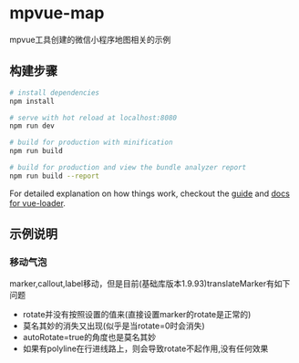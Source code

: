 # mpvue-map

mpvue工具创建的微信小程序地图相关的示例

## 构建步骤

``` bash
# install dependencies
npm install

# serve with hot reload at localhost:8080
npm run dev

# build for production with minification
npm run build

# build for production and view the bundle analyzer report
npm run build --report
```

For detailed explanation on how things work, checkout the [guide](http://vuejs-templates.github.io/webpack/) and [docs for vue-loader](http://vuejs.github.io/vue-loader).


## 示例说明

### 移动气泡
marker,callout,label移动，但是目前(基础库版本1.9.93)translateMarker有如下问题
- rotate并没有按照设置的值来(直接设置marker的rotate是正常的)
- 莫名其妙的消失又出现(似乎是当rotate=0时会消失)
- autoRotate=true的角度也是莫名其妙
- 如果有polyline在行进线路上，则会导致rotate不起作用,没有任何效果
